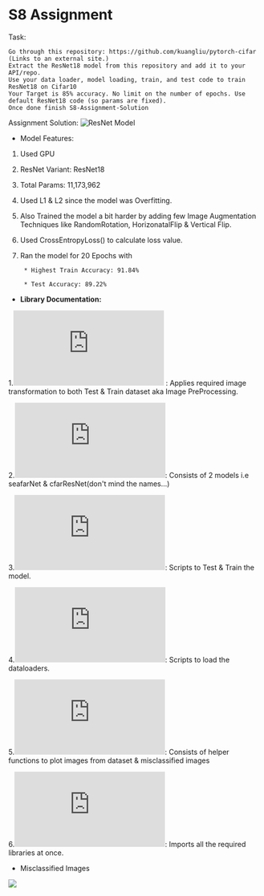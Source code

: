 # S8 Assignment

Task: 

    Go through this repository: https://github.com/kuangliu/pytorch-cifar (Links to an external site.)
    Extract the ResNet18 model from this repository and add it to your API/repo. 
    Use your data loader, model loading, train, and test code to train ResNet18 on Cifar10
    Your Target is 85% accuracy. No limit on the number of epochs. Use default ResNet18 code (so params are fixed). 
    Once done finish S8-Assignment-Solution


Assignment Solution: ![ResNet Model]()

* Model Features:

1. Used GPU
2. ResNet Variant: ResNet18
3. Total Params: 11,173,962
4. Used L1 & L2 since the model was Overfitting. 
5. Also Trained the model a bit harder by adding few Image Augmentation Techniques like RandomRotation, HorizonatalFlip & Vertical Flip.
6. Used CrossEntropyLoss() to calculate loss value.
7. Ran the model for 20 Epochs with 

        * Highest Train Accuracy: 91.84% 

        * Test Accuracy: 89.22% 



* **Library Documentation:**

1.![image_transformations.py](https://github.com/Gilf641/EVA4/blob/master/S8/evaLibrary/image_transformations.py) : Applies required image transformation to both Test & Train dataset aka Image PreProcessing.

2.![resNet.py](https://github.com/Gilf641/EVA4/blob/master/S8/evaLibrary/resNet.py): Consists of 2 models i.e seafarNet & cfarResNet(don't mind the names...)

3.![execute.py](https://github.com/Gilf641/EVA4/blob/master/S8/evaLibrary/execute.py): Scripts to Test & Train the model.

4.![DataLoaders.py](https://github.com/Gilf641/EVA4/blob/master/S8/evaLibrary/DataLoaders.py): Scripts to load the dataloaders.

5.![visualizeData.py](https://github.com/Gilf641/EVA4/blob/master/S8/evaLibrary/visualizeData.py): Consists of helper functions to plot images from dataset & misclassified images

6.![rohan_library](https://github.com/Gilf641/EVA4/blob/master/S8/evaLibrary/rohan_library.py): Imports all the required libraries at once.


* Misclassified Images

![](https://github.com/Gilf641/EVA4/blob/master/S8/Misclassified%20Ones.png)
